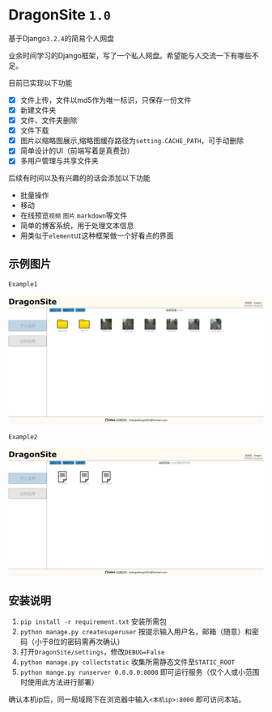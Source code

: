 # DragonSite `1.0`
基于Django`3.2.4`的简易个人网盘

业余时间学习的Django框架，写了一个私人网盘。希望能与人交流一下有哪些不足。

目前已实现以下功能
-   [x] 文件上传，文件以md5作为唯一标识，只保存一份文件
-   [x] 新建文件夹
-   [x] 文件、文件夹删除
-   [x] 文件下载
-   [x] 图片以缩略图展示,缩略图缓存路径为`setting.CACHE_PATH`，可手动删除
-   [x] 简单设计的UI（前端写着是真费劲）
-   [x] 多用户管理与共享文件夹

后续有时间以及有兴趣的的话会添加以下功能
* 批量操作
* 移动
* 在线预览`视频` `图片` `markdown`等文件
* 简单的博客系统，用于处理文本信息
* 用类似于`elementUI`这种框架做一个好看点的界面

## 示例图片

`Example1`

<img src="example1.png" style="zoom:70%" alt='example1'>

`Example2`

<img src="example2.png" style="zoom:70%" alt='example1'>

## 安装说明

1.  `pip install -r requirement.txt` 安装所需包
2.  `python manage.py createsuperuser` 按提示输入用户名，邮箱（随意）和密码（小于8位的密码需再次确认）
3.  打开`DragonSite/settings`，修改`DEBUG=False`
4.  `python manage.py collectstatic` 收集所需静态文件至`STATIC_ROOT`
5.  `python mange.py runserver 0.0.0.0:8000` 即可运行服务（仅个人或小范围时使用此方法进行部署）

确认本机ip后，同一局域网下在浏览器中输入`<本机ip>:8000` 即可访问本站。